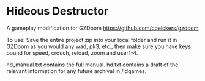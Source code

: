 # Hideous Destructor
A gameplay modification for GZDoom https://github.com/coelckers/gzdoom

To use:
Save the entire project zip into your local folder and run it in GZDoom as you would any wad, pk3, etc.,
then make sure you have keys bound for speed, crouch, reload, zoom and user1-4.

hd_manual.txt contains the full manual.
hd.txt contains a draft of the relevant information for any future archival in /idgames.

